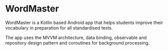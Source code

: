 # WordMaster
WordMaster is a Kotlin based Android app that helps students improve their vocabulary in preparation for all standardised tests.

The app uses the MVVM architecture, data binding, observable and repository design pattern and coroutines for background processing.
